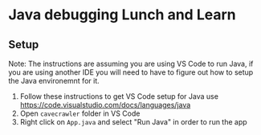 # Java debugging Lunch and Learn

## Setup
Note: The instructions are assuming you are using VS Code to run Java, if you are using
another IDE you will need to have to figure out how to setup the Java environemnt for
it.

1) Follow these instructions to get VS Code setup for Java use
     https://code.visualstudio.com/docs/languages/java
2) Open `cavecrawler` folder in VS Code
3) Right click on `App.java` and select "Run Java" in order to run the app
